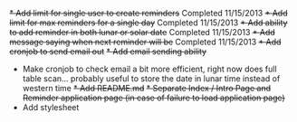 ~~* Add limit for single user to create reminders~~ Completed 11/15/2013
~~* Add limit for max reminders for a single day~~ Completed 11/15/2013 
~~* Add ability to add reminder in both lunar or solar date~~ Completed 11/15/2013
~~* Add message saying when next reminder will be~~ Completed 11/15/2013
~~* Add cronjob to send email out~~
~~* Add email sending ability~~
* Make cronjob to check email a bit more efficient, right now does full table scan... probably useful to store the date in lunar time instead of western time
~~* Add README.md~~
~~* Separate Index / Intro Page and Reminder application page (in case of failure to load application page)~~
* Add stylesheet <low priority>
